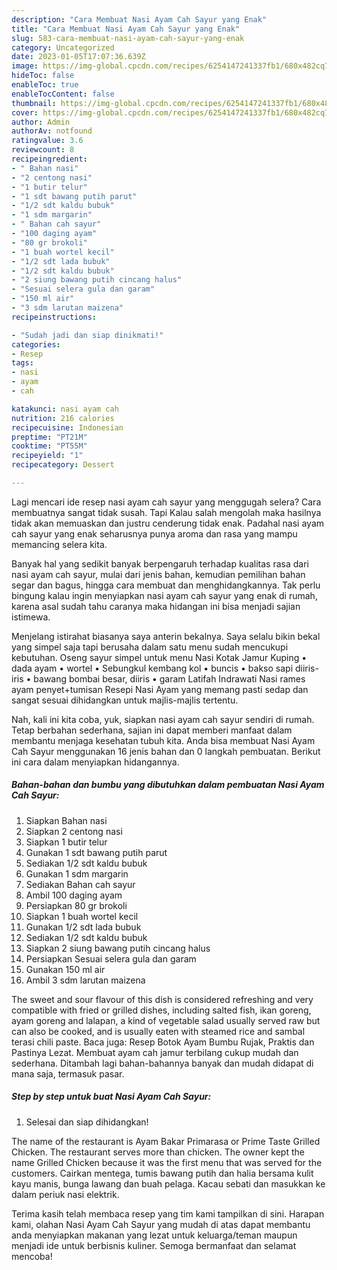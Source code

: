 ```yaml
---
description: "Cara Membuat Nasi Ayam Cah Sayur yang Enak"
title: "Cara Membuat Nasi Ayam Cah Sayur yang Enak"
slug: 583-cara-membuat-nasi-ayam-cah-sayur-yang-enak
category: Uncategorized
date: 2023-01-05T17:07:36.639Z
image: https://img-global.cpcdn.com/recipes/6254147241337fb1/680x482cq70/nasi-ayam-cah-sayur-foto-resep-utama.jpg
hideToc: false
enableToc: true
enableTocContent: false
thumbnail: https://img-global.cpcdn.com/recipes/6254147241337fb1/680x482cq70/nasi-ayam-cah-sayur-foto-resep-utama.jpg
cover: https://img-global.cpcdn.com/recipes/6254147241337fb1/680x482cq70/nasi-ayam-cah-sayur-foto-resep-utama.jpg
author: Admin
authorAv: notfound
ratingvalue: 3.6
reviewcount: 8
recipeingredient:
- " Bahan nasi"
- "2 centong nasi"
- "1 butir telur"
- "1 sdt bawang putih parut"
- "1/2 sdt kaldu bubuk"
- "1 sdm margarin"
- " Bahan cah sayur"
- "100 daging ayam"
- "80 gr brokoli"
- "1 buah wortel kecil"
- "1/2 sdt lada bubuk"
- "1/2 sdt kaldu bubuk"
- "2 siung bawang putih cincang halus"
- "Sesuai selera gula dan garam"
- "150 ml air"
- "3 sdm larutan maizena"
recipeinstructions:

- "Sudah jadi dan siap dinikmati!"
categories:
- Resep
tags:
- nasi
- ayam
- cah

katakunci: nasi ayam cah 
nutrition: 216 calories
recipecuisine: Indonesian
preptime: "PT21M"
cooktime: "PT55M"
recipeyield: "1"
recipecategory: Dessert

---
```



Lagi mencari ide resep nasi ayam cah sayur yang menggugah selera? Cara membuatnya sangat tidak susah. Tapi Kalau salah mengolah maka hasilnya tidak akan memuaskan dan justru cenderung tidak enak. Padahal nasi ayam cah sayur yang enak seharusnya punya aroma dan rasa yang mampu memancing selera kita.


Banyak hal yang sedikit banyak berpengaruh terhadap kualitas rasa dari nasi ayam cah sayur, mulai dari jenis bahan, kemudian pemilihan bahan segar dan bagus, hingga cara membuat dan menghidangkannya. Tak perlu bingung kalau ingin menyiapkan nasi ayam cah sayur yang enak di rumah, karena asal sudah tahu caranya maka hidangan ini bisa menjadi sajian istimewa.

Menjelang istirahat biasanya saya anterin bekalnya. Saya selalu bikin bekal yang simpel saja tapi berusaha dalam satu menu sudah mencukupi kebutuhan. Oseng sayur simpel untuk menu Nasi Kotak Jamur Kuping • dada ayam • wortel • Sebungkul kembang kol • buncis • bakso sapi diiris-iris • bawang bombai besar, diiris • garam Latifah Indrawati Nasi rames ayam penyet+tumisan Resepi Nasi Ayam yang memang pasti sedap dan sangat sesuai dihidangkan untuk majlis-majlis tertentu.


Nah, kali ini kita coba, yuk, siapkan nasi ayam cah sayur sendiri di rumah. Tetap berbahan sederhana, sajian ini dapat memberi manfaat dalam membantu menjaga kesehatan tubuh kita. Anda bisa membuat Nasi Ayam Cah Sayur menggunakan 16 jenis bahan dan 0 langkah pembuatan. Berikut ini cara dalam menyiapkan hidangannya.

<!--inarticleads1-->

##### Bahan-bahan dan bumbu yang dibutuhkan dalam pembuatan Nasi Ayam Cah Sayur:

1. Siapkan  Bahan nasi
1. Siapkan 2 centong nasi
1. Siapkan 1 butir telur
1. Gunakan 1 sdt bawang putih parut
1. Sediakan 1/2 sdt kaldu bubuk
1. Gunakan 1 sdm margarin
1. Sediakan  Bahan cah sayur
1. Ambil 100 daging ayam
1. Persiapkan 80 gr brokoli
1. Siapkan 1 buah wortel kecil
1. Gunakan 1/2 sdt lada bubuk
1. Sediakan 1/2 sdt kaldu bubuk
1. Siapkan 2 siung bawang putih cincang halus
1. Persiapkan Sesuai selera gula dan garam
1. Gunakan 150 ml air
1. Ambil 3 sdm larutan maizena


The sweet and sour flavour of this dish is considered refreshing and very compatible with fried or grilled dishes, including salted fish, ikan goreng, ayam goreng and lalapan, a kind of vegetable salad usually served raw but can also be cooked, and is usually eaten with steamed rice and sambal terasi chili paste. Baca juga: Resep Botok Ayam Bumbu Rujak, Praktis dan Pastinya Lezat. Membuat ayam cah jamur terbilang cukup mudah dan sederhana. Ditambah lagi bahan-bahannya banyak dan mudah didapat di mana saja, termasuk pasar. 

<!--inarticleads2-->

##### Step by step untuk buat Nasi Ayam Cah Sayur:


1. Selesai dan siap dihidangkan!

The name of the restaurant is Ayam Bakar Primarasa or Prime Taste Grilled Chicken. The restaurant serves more than chicken. The owner kept the name Grilled Chicken because it was the first menu that was served for the customers. Cairkan mentega, tumis bawang putih dan halia bersama kulit kayu manis, bunga lawang dan buah pelaga. Kacau sebati dan masukkan ke dalam periuk nasi elektrik. 

Terima kasih telah membaca resep yang tim kami tampilkan di sini. Harapan kami, olahan Nasi Ayam Cah Sayur yang mudah di atas dapat membantu anda menyiapkan makanan yang lezat untuk keluarga/teman maupun menjadi ide untuk berbisnis kuliner. Semoga bermanfaat dan selamat mencoba!
